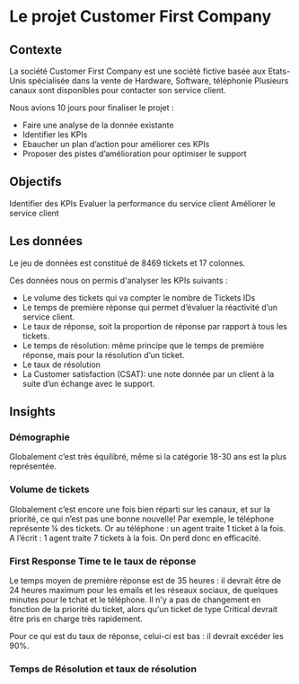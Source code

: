 # Le projet Customer First Company

## Contexte

La société Customer First Company est une société fictive basée aux Etats-Unis spécialisée dans la vente de Hardware, Software, téléphonie
Plusieurs canaux sont disponibles pour contacter son service client.

Nous avions 10 jours pour finaliser le projet :
- Faire une analyse de la donnée existante 
- Identifier les KPIs
- Ebaucher un plan d’action pour améliorer ces KPIs
- Proposer des pistes d’amélioration pour optimiser le support


## Objectifs

Identifier des KPIs
Evaluer la performance du service client
Améliorer le service client

## Les données

Le jeu de données est constitué de 8469 tickets et 17 colonnes.

Ces données nous on permis d'analyser les KPIs suivants :
- Le volume des tickets qui va compter le nombre de Tickets IDs
- Le temps de première réponse qui permet d’évaluer la réactivité d’un service client.
- Le taux de réponse, soit la proportion de réponse par rapport à tous les tickets.
- Le temps de résolution: même principe que le temps de première réponse, mais pour la résolution d’un ticket.
- Le taux de résolution
- La Customer satisfaction (CSAT): une note donnée par un client à la suite d’un échange avec le support.

## Insights

### Démographie

Globalement c’est très équilibré, même si la catégorie 18-30 ans est la plus représentée.

### Volume de tickets

Globalement c’est encore une fois bien réparti sur les canaux, et sur la priorité, ce qui n’est pas une bonne nouvelle!
Par exemple, le téléphone représente ¼ des tickets. 
Or au téléphone :  un agent traite 1 ticket à la fois.
A l’écrit : 1 agent traite 7 tickets à la fois.
On perd donc en efficacité.

### First Response Time te le taux de réponse

Le temps moyen de première réponse est de 35 heures : il devrait être de 24 heures maximum pour les emails et les réseaux sociaux, de quelques minutes pour le tchat et le téléphone.
Il n'y a pas de changement en fonction de la priorité du ticket, alors qu'un ticket de type Critical devrait être pris en charge très rapidement.

Pour ce qui est du taux de réponse, celui-ci est bas : il devrait excéder les 90%.

### Temps de Résolution et taux de résolution



### 
